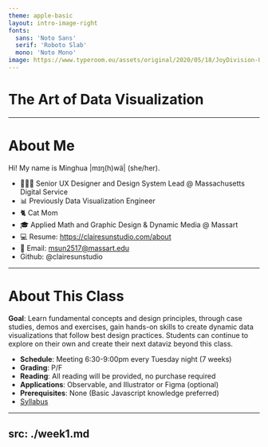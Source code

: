 ```yaml
---
theme: apple-basic
layout: intro-image-right
fonts:
  sans: 'Noto Sans'
  serif: 'Roboto Slab'
  mono: 'Noto Mono'
image: https://www.typeroom.eu/assets/original/2020/05/18/JoyDivision-UnknownPleasures-B1.jpg
---
```



# The Art of Data Visualization

<Credit />

<!-- You might recognize this as a piece of art and design - the album cover of the "Unknown Pleasures" by Joy Division. It has been widely imitated and referenced in pop culture and fashion. But it's actually driven by scientic data. It was a dataviz created by radio astronomer Harold Craft in 1970. The lines are data measures of radio waves emitted by a pulsar, a type of rotating neutron star. Because it was popularized by the design of the albumn cover, some people call this type of chart "joyplot". Graphic designer, Peter Saville, has turned it into a pop art icon. I chose this to be the cover image for this class because I think this is a great symbol of Data visualization - an interdisciplinary field between art and science and a statement that data can be beautiful. -->

---

# About Me

Hi! My name is Minghua |mɪŋ(h)wä| (she/her). 

- 👩🏻‍💻 Senior UX Designer and Design System Lead @ Massachusetts Digital Service
- 📊 Previously Data Visualization Engineer
- 🐈 Cat Mom
- 🎓 Applied Math and Graphic Design & Dynamic Media @ Massart
- 💻 Resume: https://clairesunstudio.com/about
- 📧 Email: msun2517@massart.edu
- <logos-github-octocat/> Github: @clairesunstudio

<!-- Previous title - I built several interactive data reports and data stories for the public to help present data made available by different state departments. I will draw on some examples from the dataviz that I built throughout the course. 

Data visualization is a cross-disciplinary field that draws upon concepts and techniques from various domains - it combines scientific rigor, design thinking and good eye for design to create something that's accurate, informative, impactful, visually appealing and user-friendly. Some of you might have background in statistics, design, computer programming, and this is a subject that requires us to become a little more all-rounded; and for some of you that don't have these backgrounds, hopefull this will introduce you into dataviz or the related fields. 

Quick round of introduction. I collected some information from all of you, thank you for filling it out before class. We will go back to it later.
-->

---

# About This Class

**Goal**: Learn fundamental concepts and design principles, through case studies, demos and exercises, gain hands-on skills to create dynamic data visualizations that follow best design practices. Students can continue to explore on their own and create their next dataviz beyond this class. 
- **Schedule**: Meeting 6:30-9:00pm every Tuesday night (7 weeks)
- **Grading**: P/F
- **Reading**: All reading will be provided, no purchase required
- **Applications**: Observable, and Illustrator or Figma (optional)
- **Prerequisites**: None (Basic Javascript knowledge preferred)
- [Syllabus](https://docs.google.com/document/d/1wNakUIx7uloN2_17R4Xqoy196lmVDqsB2q54mnba8Og/edit)

<!-- This is an introductory class and hopefully a gateway for you to practice and learn more on your own.

We are going to learn some necessary Javascript. The reason why I chose to teach this class using Javascript and Observable (more on the tool later) - I'm a big proponent for open source projects. If you are in the field, you are likely be using some expensive BI tools from big corps - Tableau, Power BI, Looker to name a few - they are expensive and inflexible. You lose access to your work when you are no longer paying for them. Learning Javascript will make your skills more transferable, adaptable, there's no limit what you can create. 

Please note that the syllabus is a living doc, I will make adjustments as we go based on our pace and our needs. -->

---
src: ./week1.md
---